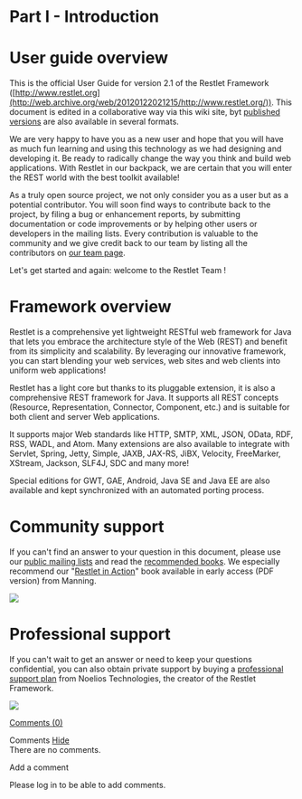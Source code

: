 Part I - Introduction
=====================

User guide overview
===================

This is the official User Guide for version 2.1 of the Restlet Framework
([http://www.restlet.org](http://web.archive.org/web/20120122021215/http://www.restlet.org/)).
This document is edited in a collaborative way via this wiki site, byt
[published
versions](http://web.archive.org/web/20120122021215/http://wiki.restlet.org/books)
are also available in several formats.

We are very happy to have you as a new user and hope that you will have
as much fun learning and using this technology as we had designing and
developing it. Be ready to radically change the way you think and build
web applications. With Restlet in our backpack, we are certain that you
will enter the REST world with the best toolkit available!

As a truly open source project, we not only consider you as a user but
as a potential contributor. You will soon find ways to contribute back
to the project, by filing a bug or enhancement reports, by submitting
documentation or code improvements or by helping other users or
developers in the mailing lists. Every contribution is valuable to the
community and we give credit back to our team by listing all the
contributors on [our team
page](http://web.archive.org/web/20120122021215/http://www.restlet.org/about/team).

Let's get started and again: welcome to the Restlet Team !

Framework overview
==================

Restlet is a comprehensive yet lightweight RESTful web framework for
Java that lets you embrace the architecture style of the Web (REST) and
benefit from its simplicity and scalability. By leveraging our
innovative framework, you can start blending your web services, web
sites and web clients into uniform web applications!

Restlet has a light core but thanks to its pluggable extension, it is
also a comprehensive REST framework for Java. It supports all REST
concepts (Resource, Representation, Connector, Component, etc.) and is
suitable for both client and server Web applications.

It supports major Web standards like HTTP, SMTP, XML, JSON, OData, RDF,
RSS, WADL, and Atom. Many extensions are also available to integrate
with Servlet, Spring, Jetty, Simple, JAXB, JAX-RS, JiBX, Velocity,
FreeMarker, XStream, Jackson, SLF4J, SDC and many more!

Special editions for GWT, GAE, Android, Java SE and Java EE are also
available and kept synchronized with an automated porting process.

Community support
=================

If you can't find an answer to your question in this document, please
use our [public mailing
lists](http://web.archive.org/web/20120122021215/http://www.restlet.org/community/lists)
and read the [recommended
books](http://web.archive.org/web/20120122021215/http://www.restlet.org/documentation/books).
We especially recommend our "[Restlet in
Action](http://web.archive.org/web/20120122021215/http://www.manning.com/affiliate/idevaffiliate.php?id=1121_217)"
book available in early access (PDF version) from Manning.

[![](Part%20I%20-%20Introduction-21_files/restlet-in-action-150.png)](http://web.archive.org/web/20120122021215/http://www.manning.com/affiliate/idevaffiliate.php?id=1121_217)

Professional support
====================

If you can't wait to get an answer or need to keep your questions
confidential, you can also obtain private support by buying a
[professional support
plan](http://web.archive.org/web/20120122021215/http://www.restlet.org/community/professional)
from Noelios Technologies, the creator of the Restlet Framework.

[![](Part%20I%20-%20Introduction-21_files/logo135.png)](http://web.archive.org/web/20120122021215/http://www.noelios.com/products/support)

[Comments
(0)](http://web.archive.org/web/20120122021215/http://wiki.restlet.org/docs_2.1/13-restlet/21-restlet.html#)

Comments
[Hide](http://web.archive.org/web/20120122021215/http://wiki.restlet.org/docs_2.1/13-restlet/21-restlet.html#)
\
There are no comments.

Add a comment

Please log in to be able to add comments.
